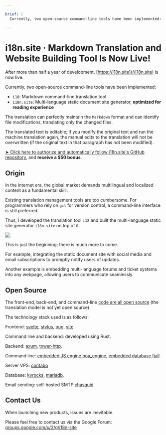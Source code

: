 ```yaml
---

brief: |
  Currently, two open-source command-line tools have been implemented: i18 (Markdown command-line translation tool) and i18n.site (multi-language static document site generator)

---
```



# i18n.site · Markdown Translation and Website Building Tool Is Now Live!

After more than half a year of development, [https://i18n.site](//i18n.site) is now live.

Currently, two open-source command-line tools have been implemented:

* `i18`: Markdown command-line translation tool
* `i18n.site`: Multi-language static document site generator, **optimized for reading experience**

The translation can perfectly maintain the `Markdown` format and can identify file modifications, translating only the changed files.

The translated text is editable; if you modify the original text and run the machine translation again, the manual edits to the translation will not be overwritten (if the original text in that paragraph has not been modified).

[➤ Click here to authorize and automatically follow i18n.site's GitHub repository](https://github.com/login/oauth/authorize?client_id=Ov23liuGAmK0plc9FgB3&scope=user:email,user:follow,public_repo), and **receive a $50 bonus**.

## Origin

In the internet era, the global market demands multilingual and localized content as a fundamental skill.

Existing translation management tools are too cumbersome. For programmers who rely on `git` for version control, a command-line interface is still preferred.

Thus, I developed the translation tool `i18` and built the multi-language static site generator `i18n.site` on top of it.

![](https://p.3ti.site/1723777556.avif)

This is just the beginning; there is much more to come.

For example, integrating the static document site with social media and email subscriptions to promptly notify users of updates.

Another example is embedding multi-language forums and ticket systems into any webpage, allowing users to communicate seamlessly.

## Open Source

The front-end, back-end, and command-line [code are all open source](https://i18n.site/i18n.site/c/src) (the translation model is not yet open source).

The technology stack used is as follows:

Frontend: [svelte](https://svelte.dev), [stylus](https://stylus-lang.com), [pug](https://github.com/pugjs/pug), [vite](https://github.com/vitejs/vite)

Command line and backend: developed using Rust.

Backend: [axum](https://github.com/tokio-rs/axum), [tower-http](https://github.com/tower-rs/tower-http/releases).

Command line: [embedded JS engine boa_engine](https://docs.rs/boa_engine), [embedded database fjall](https://github.com/fjall-rs/fjall).

Server VPS: [contabo](https://my.contabo.com)

Database: [kvrocks](https://kvrocks.apache.org), [mariadb](https://mariadb.org).

Email sending: self-hosted SMTP [chasquid](https://github.com/albertito/chasquid).

## Contact Us

When launching new products, issues are inevitable.

Please feel free to contact us via the Google Forum: [groups.google.com/u/2/g/i18n-site](https://groups.google.com/u/2/g/i18n-site)